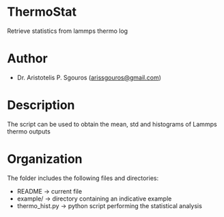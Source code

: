 # ThermoStat
Retrieve statistics from lammps thermo log

# Author
- Dr. Aristotelis P. Sgouros (arissgouros@gmail.com)

# Description
The script can be used to obtain the mean, std and histograms of Lammps thermo outputs

# Organization
The folder includes the following files and directories:
 - README         -> current file
 - example/       -> directory containing an indicative example
 - thermo_hist.py -> python script performing the statistical analysis
